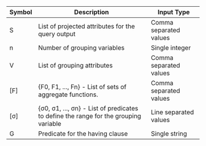 | Symbol | Description                                        | Input Type                                              |
|--------|----------------------------------------------------|---------------------------------------------------------|
| S      | List of projected attributes for the query output  | Comma separated values                                  |
| n      | Number of grouping variables                       | Single integer                                          |
| V      | List of grouping attributes                        | Comma separated values                                  |
| [F]    | {F0, F1, ..., Fn} - List of sets of aggregate functions. | Comma separated values                            |
| [σ]    | {σ0, σ1, ..., σn} - List of predicates to define the range for the grouping variable | Line separated values |
| G      | Predicate for the having clause                     | Single string                                          |
